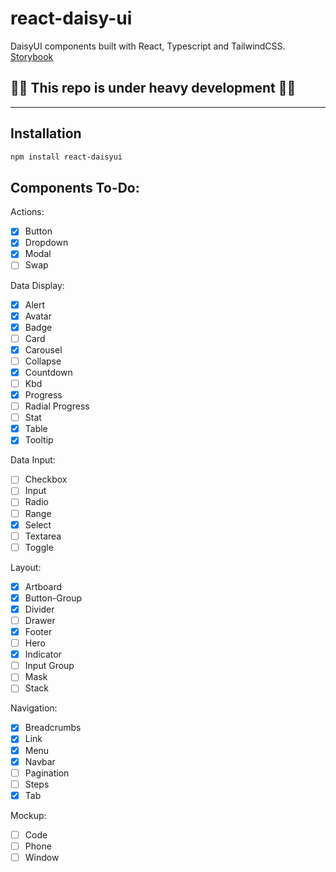 # react-daisy-ui
DaisyUI components built with React, Typescript and TailwindCSS.
<a href="https://benjitrosch.github.io/react-daisyui/">Storybook</a>

## 🚧🚧 This repo is under heavy development 🚧🚧

----

## Installation

```bash
npm install react-daisyui
```

## Components To-Do:

Actions:
- [x] Button
- [X] Dropdown
- [X] Modal
- [ ] Swap

Data Display:
- [x] Alert
- [X] Avatar
- [X] Badge
- [ ] Card
- [X] Carousel
- [ ] Collapse
- [X] Countdown
- [ ] Kbd
- [X] Progress
- [ ] Radial Progress
- [ ] Stat
- [X] Table
- [X] Tooltip

Data Input:
- [ ] Checkbox
- [ ] Input
- [ ] Radio
- [ ] Range
- [X] Select
- [ ] Textarea
- [ ] Toggle

Layout:
- [X] Artboard
- [x] Button-Group
- [X] Divider
- [ ] Drawer
- [X] Footer
- [ ] Hero
- [X] Indicator
- [ ] Input Group
- [ ] Mask
- [ ] Stack

Navigation:
- [X] Breadcrumbs
- [X] Link
- [X] Menu
- [X] Navbar
- [ ] Pagination
- [ ] Steps
- [X] Tab

Mockup:
- [ ] Code
- [ ] Phone
- [ ] Window